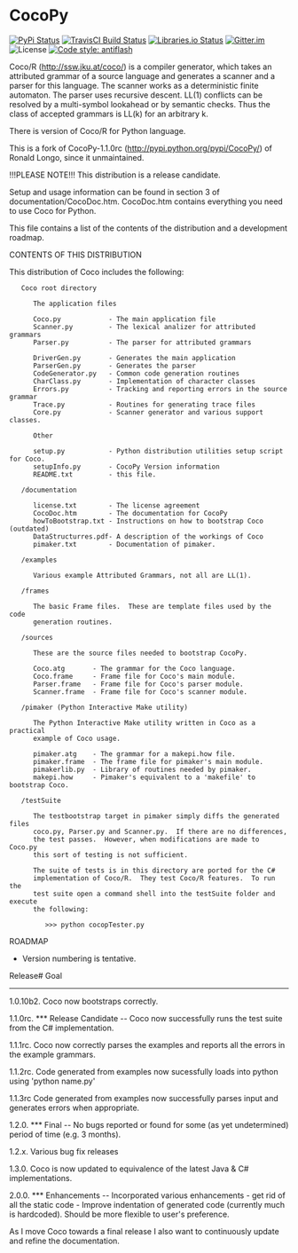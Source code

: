 CocoPy
====== 
[![PyPi Status](https://img.shields.io/pypi/v/CocoPy.svg)](https://pypi.python.org/pypi/CocoPy)
[![TravisCI Build Status](https://travis-ci.org/KOLANICH/CocoPy.svg?branch=master)](https://travis-ci.org/KOLANICH/CoCoPy)
[![Libraries.io Status](https://img.shields.io/librariesio/github/KOLANICH/CoCoPy.svg)](https://libraries.io/github/KOLANICH/CoCoPy)
[![Gitter.im](https://badges.gitter.im/CoCoPy/Lobby.svg)](https://gitter.im/CoCoPy/Lobby)
![License](https://img.shields.io/github/license/KOLANICH/CoCoPy.svg)
[![Code style: antiflash](https://img.shields.io/badge/code%20style-antiflash-FFF.svg)](https://github.com/KOLANICH-tools/antiflash.py)

Coco/R (http://ssw.jku.at/coco/) is a compiler generator, which takes an
attributed grammar of a source language and generates a scanner and a parser
for this language. The scanner works as a deterministic finite automaton.
The parser uses recursive descent. LL(1) conflicts can be resolved by a
multi-symbol lookahead or by semantic checks. Thus the class of accepted
grammars is LL(k) for an arbitrary k.

There is version of Coco/R for Python language.

This is a fork of CocoPy-1.1.0rc (http://pypi.python.org/pypi/CocoPy/) of
Ronald Longo, since it unmaintained.


!!!PLEASE NOTE!!!
This distribution is a release candidate.

Setup and usage information can be found in section 3 of
documentation/CocoDoc.htm.  CocoDoc.htm contains everything you need to
use Coco for Python.

This file contains a list of the contents of the distribution and a
development roadmap.

CONTENTS OF THIS DISTRIBUTION

This distribution of Coco includes the following:

```
   Coco root directory

      The application files

      Coco.py            - The main application file
      Scanner.py         - The lexical analizer for attributed grammars
      Parser.py          - The parser for attributed grammars

      DriverGen.py       - Generates the main application
      ParserGen.py       - Generates the parser
      CodeGenerator.py   - Common code generation routines
      CharClass.py       - Implementation of character classes
      Errors.py          - Tracking and reporting errors in the source grammar
      Trace.py           - Routines for generating trace files
      Core.py            - Scanner generator and various support classes.

      Other

      setup.py           - Python distribution utilities setup script for Coco.
      setupInfo.py       - CocoPy Version information
      README.txt         - this file.

   /documentation

      license.txt        - The license agreement
      CocoDoc.htm        - The documentation for CocoPy
      howToBootstrap.txt - Instructions on how to bootstrap Coco (outdated)
      DataStructurres.pdf- A description of the workings of Coco
      pimaker.txt        - Documentation of pimaker.

   /examples

      Various example Attributed Grammars, not all are LL(1).

   /frames

      The basic Frame files.  These are template files used by the code
      generation routines.

   /sources

      These are the source files needed to bootstrap CocoPy.

      Coco.atg       - The grammar for the Coco language.
      Coco.frame     - Frame file for Coco's main module.
      Parser.frame   - Frame file for Coco's parser module.
      Scanner.frame  - Frame file for Coco's scanner module.

   /pimaker (Python Interactive Make utility)

      The Python Interactive Make utility written in Coco as a practical
      example of Coco usage.

      pimaker.atg    - The grammar for a makepi.how file.
      pimaker.frame  - The frame file for pimaker's main module.
      pimakerlib.py  - Library of routines needed by pimaker.
      makepi.how     - Pimaker's equivalent to a 'makefile' to bootstrap Coco.

   /testSuite

      The testbootstrap target in pimaker simply diffs the generated files
      coco.py, Parser.py and Scanner.py.  If there are no differences,
      the test passes.  However, when modifications are made to Coco.py
      this sort of testing is not sufficient.

      The suite of tests is in this directory are ported for the C#
      implementation of Coco/R.  They test Coco/R features.  To run the
      test suite open a command shell into the testSuite folder and execute
      the following:

         >>> python cocopTester.py
```

ROADMAP

   - Version numbering is tentative.


Release#   Goal
--------   ------------------------------------------------------
1.0.10b2.  Coco now bootstraps correctly.

1.1.0rc.   *** Release Candidate -- Coco now successfully runs the test suite
           from the C# implementation.

1.1.1rc.   Coco now correctly parses the examples and reports all the errors
           in the example grammars.

1.1.2rc.   Code generated from examples now sucessfully loads into python
           using 'python name.py'

1.1.3rc    Code generated from examples now successfully parses input
           and generates errors when appropriate.

1.2.0.     *** Final -- No bugs reported or found for some (as yet
           undetermined) period of time (e.g. 3 months).

1.2.x.     Various bug fix releases

1.3.0.     Coco is now updated to equivalence of the latest Java & C#
           implementations.

2.0.0.     *** Enhancements -- Incorporated various enhancements
           - get rid of all the static code
           - Improve indentation of generated code (currently much is
             hardcoded).  Should be more flexible to user's preference.


As I move Coco towards a final release I also want to continuously update
and refine the documentation.
